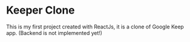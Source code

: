 # Keeper Clone

This is my first project created with ReactJs, it is a clone of Google Keep app.
(Backend is not implemented yet!)
